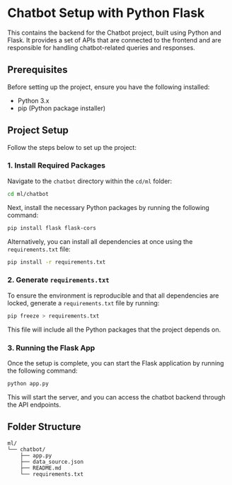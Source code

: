 # Chatbot Setup with Python Flask

This contains the backend for the Chatbot project, built using Python and Flask. It provides a set of APIs that are connected to the frontend and are responsible for handling chatbot-related queries and responses.

## Prerequisites

Before setting up the project, ensure you have the following installed:

- Python 3.x
- pip (Python package installer)

## Project Setup

Follow the steps below to set up the project:

### 1. Install Required Packages

Navigate to the `chatbot` directory within the `cd/ml` folder:

```bash
cd ml/chatbot
```

Next, install the necessary Python packages by running the following command:

```bash
pip install flask flask-cors
```

Alternatively, you can install all dependencies at once using the `requirements.txt` file:

```bash
pip install -r requirements.txt
```

### 2. Generate `requirements.txt`

To ensure the environment is reproducible and that all dependencies are locked, generate a `requirements.txt` file by running:

```bash
pip freeze > requirements.txt
```

This file will include all the Python packages that the project depends on.

### 3. Running the Flask App

Once the setup is complete, you can start the Flask application by running the following command:

```bash
python app.py
```

This will start the server, and you can access the chatbot backend through the API endpoints.

## Folder Structure

```
ml/
└── chatbot/
    ├── app.py
    ├── data_source.json
    ├── README.md
    └── requirements.txt
```
